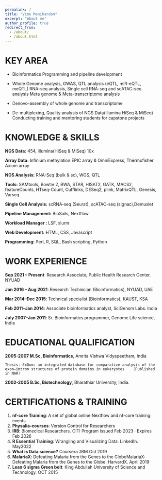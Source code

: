 ```yaml
---
permalink: /
title: "Vinu Manikandan"
excerpt: "About me"
author_profile: true
redirect_from: 
  - /about/
  - /about.html
---
```


KEY AREA
==========
* Bioinformatics Programming and pipeline development

* Whole Genome analysis, GWAS, QTL analysis (eQTL, miR-eQTL, meQTL) RNA-seq analysis, Single cell RNA-seq and scATAC-seq analysis Meta genome & Meta-transcriptome analysis
  
* Denovo-assembly of whole genome and transcriptome
  
* De-multiplexing, Quality analysis of NGS Data(illumina HiSeq & MiSeq) Conducting training and mentoring students for capstone projects
  

KNOWLEDGE & SKILLS
======================
**NGS Data:** 454, illumina(HiSeq & MiSeq) 10x

**Array Data:**  Infinium methylation EPIC array & OmniExpress, Thermofisher Axiom array 

**NGS Analysis:**  RNA-Seq (bulk & sc), WGS, QTL

**Tools:**  SAMtools, Bowtie 2, BWA, STAR, HISAT2, GATK, MACS2, featureCounts, HTseq-Count, Cufflinks, DESeq2, plink, MatrixQTL, Genesis, Varseq

**Single Cell Analysis:**  scRNA-seq (Seurat), scATAC-seq (signac),Demuxlet 

**Pipeline Management:** BioSails, Nextflow

**Workload Manager :**  LSF, slurm

**Web Development:**  HTML, CSS, Javascript

**Programming:** Perl, R, SQL, Bash scripting, Python


WORK EXPERIENCE
===================
**Sep 2021 – Present**: Research Associate, Public Health Research Center, NYUAD

**Jan 2016 – Aug 2021**: Research Technician (Bioinformatics), NYUAD, UAE

**Mar 2014–Dec 2015**: Technical specialist (Bioinformatics), KAUST, KSA

**Feb 2011–Jan 2014**: Associate bioinformatics analyst, SciGenom Labs. India 

**July 2007–Jan 2011**: Sr. Bioinformatics programmer, Genome Life science, India


EDUCATIONAL QUALIFICATION
=============================
**2005-2007 M.Sc, Bioinformatics**, Amrita Vishwa Vidyapeetham, India 

    Thesis: ExDom: an integrated database for comparative analysis of the exon–intron structures of protein domains in eukaryotes    (Published in NAR)

**2002-2005 B.Sc, Biotechnology**, Bharathiar University, India.


CERTIFICATIONS & TRAINING
===========================
1. **nf-core Training**: A set of global online Nextflow and nf-core training events
2. **Physalia-courses**: Version Control for Researchers
3. **IRB**: Biomedical Researchers. CITI Program Issued Feb 2023 · Expires Feb 2026
4. **R Essential Training**: Wrangling and Visualizing Data. LinkedIn. May2022
5. **What is Data science?** Coursera :IBM Oct 2019
6. **MalariaX**: Defeating Malaria from the Genes to the GlobeMalariaX: Defeating Malaria from the Genes to the Globe. HarvardX. April 2019
7. **Lean 6 sigma Green belt**: King Abdullah University of Science and Technology. OCT 2015


